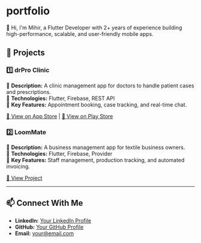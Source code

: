 # portfolio
👋 Hi, I'm Mihir, a Flutter Developer with 2+ years of experience building high-performance, scalable, and user-friendly mobile apps.


## 📱 Projects

### 1️⃣ drPro Clinic  
🔹 **Description:** A clinic management app for doctors to handle patient cases and prescriptions.  
🔹 **Technologies:** Flutter, Firebase, REST API  
🔹 **Key Features:** Appointment booking, case tracking, and real-time chat.  

[🔗 View on App Store](https://apps.apple.com/in/developer/drpro-app-llp/id1760718356)  |  [🔗 View on Play Store](https://play.google.com/store/apps/dev?id=7675011358797900623&hl=en) 

### 2️⃣ LoomMate  
🔹 **Description:** A business management app for textile business owners.  
🔹 **Technologies:** Flutter, Firebase, Provider  
🔹 **Key Features:** Staff management, production tracking, and automated invoicing.  

[🔗 View Project](#)  

---

## 📫 Connect With Me  
- **LinkedIn:** [Your LinkedIn Profile](#)  
- **GitHub:** [Your GitHub Profile](#)  
- **Email:** your@email.com  
